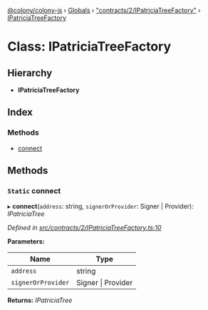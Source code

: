 [@colony/colony-js](../README.md) › [Globals](../globals.md) › ["contracts/2/IPatriciaTreeFactory"](../modules/_contracts_2_ipatriciatreefactory_.md) › [IPatriciaTreeFactory](_contracts_2_ipatriciatreefactory_.ipatriciatreefactory.md)

# Class: IPatriciaTreeFactory

## Hierarchy

* **IPatriciaTreeFactory**

## Index

### Methods

* [connect](_contracts_2_ipatriciatreefactory_.ipatriciatreefactory.md#static-connect)

## Methods

### `Static` connect

▸ **connect**(`address`: string, `signerOrProvider`: Signer | Provider): *IPatriciaTree*

*Defined in [src/contracts/2/IPatriciaTreeFactory.ts:10](https://github.com/JoinColony/colonyJS/blob/2830301/src/contracts/2/IPatriciaTreeFactory.ts#L10)*

**Parameters:**

Name | Type |
------ | ------ |
`address` | string |
`signerOrProvider` | Signer &#124; Provider |

**Returns:** *IPatriciaTree*
